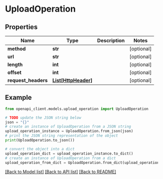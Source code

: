 # UploadOperation


## Properties

Name | Type | Description | Notes
------------ | ------------- | ------------- | -------------
**method** | **str** |  | [optional] 
**url** | **str** |  | [optional] 
**length** | **int** |  | [optional] 
**offset** | **int** |  | [optional] 
**request_headers** | [**List[HttpHeader]**](HttpHeader.md) |  | [optional] 

## Example

```python
from openapi_client.models.upload_operation import UploadOperation

# TODO update the JSON string below
json = "{}"
# create an instance of UploadOperation from a JSON string
upload_operation_instance = UploadOperation.from_json(json)
# print the JSON string representation of the object
print(UploadOperation.to_json())

# convert the object into a dict
upload_operation_dict = upload_operation_instance.to_dict()
# create an instance of UploadOperation from a dict
upload_operation_from_dict = UploadOperation.from_dict(upload_operation_dict)
```
[[Back to Model list]](../README.md#documentation-for-models) [[Back to API list]](../README.md#documentation-for-api-endpoints) [[Back to README]](../README.md)


